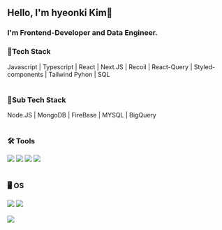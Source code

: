 ## Hello, I'm hyeonki Kim👋

### I'm Frontend-Developer and Data Engineer.

<div align="left">
  <h3>📜Tech Stack</h3>
</div>

<div align="left">
  Javascript | Typescript | React | Next.JS | Recoil | React-Query | Styled-components | Tailwind
  Pyhon | SQL
</div>

<br>

<div align="left">
  <h3>📜Sub Tech Stack</h3>
</div>

<div>
  Node.JS | MongoDB | FireBase | MYSQL | BigQuery
</div>
 
 <br>
 
<div align="left">
  <h3>🛠 Tools </h3>
</div>

<div align="left">
	<img src="https://img.shields.io/badge/Visual%20Studio%20Code-007ACC?style=for-the-badge&logo=VisualStudioCode&logoColor=white" />
	<img src="https://img.shields.io/badge/NGINX-009639?style=for-the-badge&logo=NGINX&logoColor=white" />
	<img src="https://img.shields.io/badge/AWS-232F3E?style=for-the-badge&logo=AmazonAWS&logoColor=white" />
	<img src="https://img.shields.io/badge/GitHub-181717?style=for-the-badge&logo=GitHub&logoColor=white" />
</div>

<br>

<div align="left">
  <h3>🖥️ OS </h3>
</div>

<div align="left">
	<img src="https://img.shields.io/badge/Windows-0078D6?style=for-the-badge&logo=Windows&logoColor=white" />
	<img src="https://img.shields.io/badge/Linux-FCC624?style=for-the-badge&logo=Linux&logoColor=black" />
</div>

<br>

<div align="left">
 <img src="https://github-readme-stats.vercel.app/api/top-langs/?username=hyeonKii">
</div>







 
  
